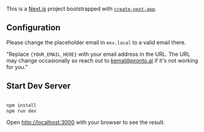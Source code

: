 This is a [Next.js](https://nextjs.org/) project bootstrapped with [`create-next-app`](https://github.com/vercel/next.js/tree/canary/packages/create-next-app).

## Configuration

Please change the placeholder email in `env.local` to a valid email there.

"Replace `{YOUR_EMAIL_HERE}` with your email address in the URL. The URL may change occasionally so reach out to kemal@pronto.ai if it's not working for you."

## Start Dev Server

```bash

npm install
npm run dev
```

Open [http://localhost:3000](http://localhost:3000) with your browser to see the result.
